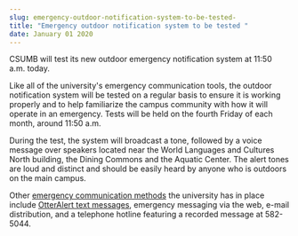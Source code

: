 ```yaml
---
slug: emergency-outdoor-notification-system-to-be-tested-
title: "Emergency outdoor notification system to be tested "
date: January 01 2020
---
```


 
<p>
  CSUMB will test its new outdoor emergency notification system at 11:50 a.m.
  today.
</p>
<p>
  Like all of the university's emergency communication tools, the outdoor
  notification system will be tested on a regular basis to ensure it is working
  properly and to help familiarize the campus community with how it will operate
  in an emergency. Tests will be held on the fourth Friday of each month, around
  11:50 a.m.
</p>
<p>
  During the test, the system will broadcast a tone, followed by a voice message
  over speakers located near the World Languages and Cultures North building,
  the Dining Commons and the Aquatic Center. The alert tones are loud and
  distinct and should be easily heard by anyone who is outdoors on the main
  campus.
</p>
<p>
  Other
  <a href="https://csumb.edu/police/emergency&#45;procedures"
    >emergency communication methods</a
  >
  the university has in place include
  <a href="https://csumb.edu/police/personal&#45;safety&#45;0"
    >OtterAlert text messages</a
  >, emergency messaging via the web, e&#45;mail distribution, and a telephone
  hotline featuring a recorded message at 582&#45;5044.
</p>
 
